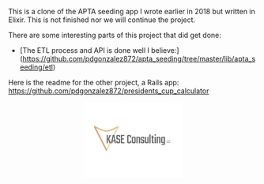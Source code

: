 This is a clone of the APTA seeding app I wrote earlier in 2018 but written in Elixir. This is not finished nor we will continue the project.

There are some interesting parts of this project that did get done:

- [The ETL process and API is done well I believe:] (https://github.com/pdgonzalez872/apta_seeding/tree/master/lib/apta_seeding/etl)

Here is the readme for the other project, a Rails app:
https://github.com/pdgonzalez872/presidents_cup_calculator

<div style="text-align:center"><img src="kc_logo.jpg" alt="Drawing" style="width: 200px;"/></div>
